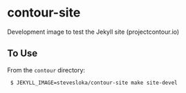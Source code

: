 # contour-site

Development image to test the Jekyll site (projectcontour.io)

## To Use

From the `contour` directory:

```
 $ JEKYLL_IMAGE=stevesloka/contour-site make site-devel   
 ```